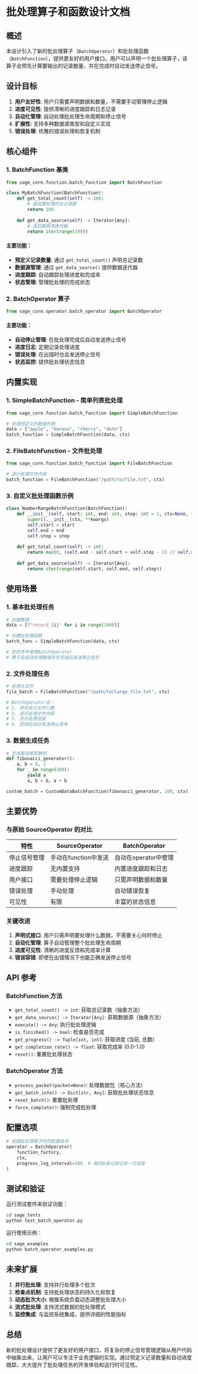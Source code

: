 # 批处理算子和函数设计文档

## 概述

本设计引入了新的批处理算子（`BatchOperator`）和批处理函数（`BatchFunction`），提供更友好的用户接口。用户可以声明一个批处理算子，该算子会预先计算要输出的记录数量，并在完成时自动发送停止信号。

## 设计目标

1. **用户友好性**: 用户只需要声明数据和数量，不需要手动管理停止逻辑
2. **进度可见性**: 提供清晰的进度跟踪和日志记录
3. **自动化管理**: 自动处理批处理生命周期和停止信号
4. **扩展性**: 支持多种数据源类型和自定义实现
5. **错误处理**: 优雅的错误处理和恢复机制

## 核心组件

### 1. BatchFunction 基类

```python
from sage_core.function.batch_function import BatchFunction

class MyBatchFunction(BatchFunction):
    def get_total_count(self) -> int:
        # 返回要处理的总记录数
        return 100
    
    def get_data_source(self) -> Iterator[Any]:
        # 返回数据源迭代器
        return iter(range(100))
```

#### 主要功能：
- **预定义记录数量**: 通过 `get_total_count()` 声明总记录数
- **数据源管理**: 通过 `get_data_source()` 提供数据迭代器
- **进度跟踪**: 自动跟踪处理进度和完成率
- **状态管理**: 管理批处理的完成状态

### 2. BatchOperator 算子

```python
from sage_core.operator.batch_operator import BatchOperator
```

#### 主要功能：
- **自动停止管理**: 在批处理完成后自动发送停止信号
- **进度日志**: 定期记录处理进度
- **错误处理**: 在出错时也会发送停止信号
- **状态监控**: 提供批处理状态信息

## 内置实现

### 1. SimpleBatchFunction - 简单列表批处理

```python
from sage_core.function.batch_function import SimpleBatchFunction

# 处理预定义的数据列表
data = ["apple", "banana", "cherry", "date"]
batch_function = SimpleBatchFunction(data, ctx)
```

### 2. FileBatchFunction - 文件批处理

```python
from sage_core.function.batch_function import FileBatchFunction

# 逐行处理文件内容
batch_function = FileBatchFunction("/path/to/file.txt", ctx)
```

### 3. 自定义批处理函数示例

```python
class NumberRangeBatchFunction(BatchFunction):
    def __init__(self, start: int, end: int, step: int = 1, ctx=None, **kwargs):
        super().__init__(ctx, **kwargs)
        self.start = start
        self.end = end
        self.step = step
    
    def get_total_count(self) -> int:
        return max(0, (self.end - self.start + self.step - 1) // self.step)
    
    def get_data_source(self) -> Iterator[Any]:
        return iter(range(self.start, self.end, self.step))
```

## 使用场景

### 1. 基本批处理任务

```python
# 创建数据
data = [f"record_{i}" for i in range(1000)]

# 创建批处理函数
batch_func = SimpleBatchFunction(data, ctx)

# 在任务中使用BatchOperator
# 算子会自动处理数据并在完成后发送停止信号
```

### 2. 文件处理任务

```python
# 处理大文件
file_batch = FileBatchFunction("/path/to/large_file.txt", ctx)

# BatchOperator会：
# 1. 预先统计文件行数
# 2. 逐行处理文件内容  
# 3. 显示处理进度
# 4. 完成后自动发送停止信号
```

### 3. 数据生成任务

```python
# 生成斐波那契数列
def fibonacci_generator():
    a, b = 0, 1
    for _ in range(100):
        yield a
        a, b = b, a + b

custom_batch = CustomDataBatchFunction(fibonacci_generator, 100, ctx)
```

## 主要优势

### 与原始 SourceOperator 的对比

| 特性 | SourceOperator | BatchOperator |
|------|---------------|---------------|
| 停止信号管理 | 手动在function中发送 | 自动在operator中管理 |
| 进度跟踪 | 无内置支持 | 内置进度跟踪和日志 |
| 用户接口 | 需要处理停止逻辑 | 只需声明数据和数量 |
| 错误处理 | 手动处理 | 自动错误恢复 |
| 可见性 | 有限 | 丰富的状态信息 |

### 关键改进

1. **声明式接口**: 用户只需声明要处理什么数据，不需要关心何时停止
2. **自动化管理**: 算子自动管理整个批处理生命周期
3. **进度可见性**: 清晰的进度反馈和完成率计算
4. **错误容错**: 即使在出错情况下也能正确发送停止信号

## API 参考

### BatchFunction 方法

- `get_total_count() -> int`: 获取总记录数（抽象方法）
- `get_data_source() -> Iterator[Any]`: 获取数据源（抽象方法）
- `execute() -> Any`: 执行批处理逻辑
- `is_finished() -> bool`: 检查是否完成
- `get_progress() -> Tuple[int, int]`: 获取进度 (当前, 总数)
- `get_completion_rate() -> float`: 获取完成率 (0.0-1.0)
- `reset()`: 重置批处理状态

### BatchOperator 方法

- `process_packet(packet=None)`: 处理数据包（核心方法）
- `get_batch_info() -> Dict[str, Any]`: 获取批处理状态信息
- `reset_batch()`: 重置批处理
- `force_complete()`: 强制完成批处理

## 配置选项

```python
# 创建批处理算子时的配置选项
operator = BatchOperator(
    function_factory, 
    ctx, 
    progress_log_interval=100  # 每100条记录记录一次进度
)
```

## 测试和验证

运行测试套件来验证功能：

```bash
cd sage_tests
python test_batch_operator.py
```

运行使用示例：

```bash
cd sage_examples  
python batch_operator_examples.py
```

## 未来扩展

1. **并行批处理**: 支持并行处理多个批次
2. **检查点机制**: 支持批处理状态的持久化和恢复
3. **动态批次大小**: 根据系统负载动态调整批处理大小
4. **流式批处理**: 支持流式数据的批处理模式
5. **监控集成**: 与监控系统集成，提供详细的性能指标

## 总结

新的批处理设计提供了更友好的用户接口，将复杂的停止信号管理逻辑从用户代码中抽象出来，让用户可以专注于业务逻辑的实现。通过预定义记录数量和自动进度跟踪，大大提升了批处理任务的开发体验和运行时可见性。
